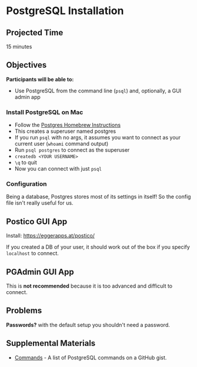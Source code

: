 # PostgreSQL Installation

## Projected Time

15 minutes

## Objectives

**Participants will be able to:**

- Use PostgreSQL from the command line (`psql`) and, optionally, a GUI admin app

### Install PostgreSQL on Mac

- Follow the [Postgres Homebrew Instructions](https://wiki.postgresql.org/wiki/Homebrew)
- This creates a superuser named postgres
- If you run `psql` with no args, it assumes you want to connect as your current user (`whoami` command output)
- Run `psql postgres` to connect as the superuser
- `createdb <YOUR USERNAME>`
- `\q` to quit
- Now you can connect with just `psql`

### Configuration

Being a database, Postgres stores most of its settings in itself! So the config file isn't really useful for us.

## Postico GUI App

Install: https://eggerapps.at/postico/

If you created a DB of your user, it should work out of the box if you specify `localhost` to connect.

## PGAdmin GUI App

This is **not recommended** because it is too advanced and difficult to connect.

## Problems

**Passwords?** with the default setup you shouldn't need a password.

## Supplemental Materials

- [Commands](https://gist.github.com/Kartones/dd3ff5ec5ea238d4c546) - A list of PostgreSQL commands on a GitHub gist.
